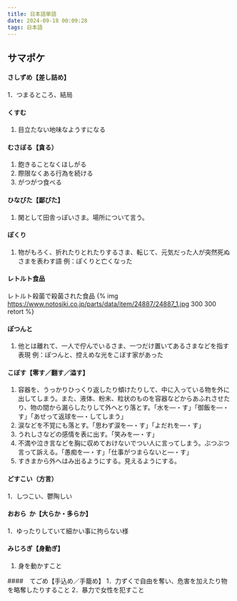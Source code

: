```yaml
---
title: 日本語単語
date: 2024-09-18 00:09:28
tags: 日本語
---
```


## サマポケ

#### さしずめ【差し詰め】

1．つまるところ、結局

#### くすむ

1. 目立たない地味なようすになる

#### むさぼる【貪る）

1. 飽きることなくほしがる
2. 際限なくある行為を続ける
3. がつがつ食べる

#### ひなびた【鄙びた】

1. 閑として田舎っぽいさま。場所について言う。

#### ぽくり

1. 物がもろく、折れたりとれたりするさま、転じて、元気だった人が突然死ぬさまを表わす語
   例：ぽくりと亡くなった

#### レトルト食品

レトルト殺菌で殺菌された食品
{% img https://www.notosiki.co.jp/parts/data/item/24887/24887_1.jpg 300 300 retort %}

#### ぽつんと

1. 他とは離れて、一人で佇んでいるさま、一つだけ置いてあるさまなどを指す表現
   例：ぽつんと、控えめな光をこぼす家があった

#### こぼす【零す／翻す／溢す】

1. 容器を、うっかりひっくり返したり傾けたりして、中に入っている物を外に出してしまう。また、液体、粉末、粒状のものを容器などからあふれさせたり、物の間から漏らしたりして外へとり落とす。「水を—・す」「御飯を—・す」「あせって返球を—・してしまう」
2. 涙などを不覚にも落とす。「思わず涙を—・す」「よだれを—・す」
3. うれしさなどの感情を表に出す。「笑みを—・す」
4. 不満や泣き言などを胸に収めておけないでつい人に言ってしまう。ぶつぶつ言って訴える。「愚痴を—・す」「仕事がつまらないと—・す」
5. すきまから外へはみ出るようにする。見えるようにする。

#### どすこい（方言）

1．しつこい、鬱陶しい

#### おおら ​ か【大らか・多らか】

1．ゆったりしていて細かい事に拘らない様

#### みじろぎ【身動ぎ】

1. 身を動かすこと

####　てごめ【手込め／手籠め】
1．力ずくで自由を奪い、危害を加えたり物を略奪したりすること
2．暴力で女性を犯すこと
